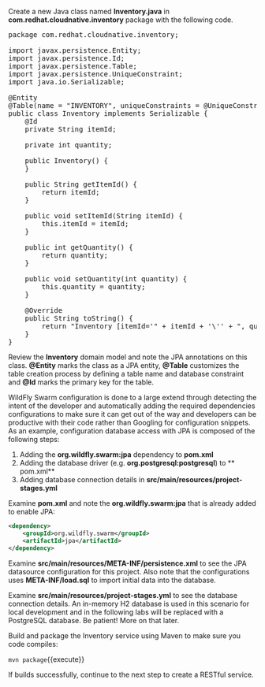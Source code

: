 Create a new Java class named **Inventory.java** in 
**com.redhat.cloudnative.inventory** package with the following code.

<pre class="file" data-filename="./inventory-wildfly-swarm/src/main/java/com/redhat/cloudnative/inventory/Inventory.java" data-target="replace">
package com.redhat.cloudnative.inventory;

import javax.persistence.Entity;
import javax.persistence.Id;
import javax.persistence.Table;
import javax.persistence.UniqueConstraint;
import java.io.Serializable;

@Entity
@Table(name = "INVENTORY", uniqueConstraints = @UniqueConstraint(columnNames = "itemId"))
public class Inventory implements Serializable {
	@Id
    private String itemId;

    private int quantity;

    public Inventory() {
    }

    public String getItemId() {
        return itemId;
    }

    public void setItemId(String itemId) {
        this.itemId = itemId;
    }

    public int getQuantity() {
        return quantity;
    }

    public void setQuantity(int quantity) {
        this.quantity = quantity;
    }

    @Override
    public String toString() {
        return "Inventory [itemId='" + itemId + '\'' + ", quantity=" + quantity + ']';
    }
}
</pre>

Review the **Inventory** domain model and note the JPA annotations on this class. **@Entity** marks 
the class as a JPA entity, **@Table** customizes the table creation process by defining a table 
name and database constraint and **@Id** marks the primary key for the table.

WildFly Swarm configuration is done to a large extend through detecting the intent of the 
developer and automatically adding the required dependencies configurations to make sure it can 
get out of the way and developers can be productive with their code rather than Googling for 
configuration snippets. As an example, configuration database access with JPA is composed of 
the following steps:

1. Adding the **org.wildfly.swarm:jpa** dependency to **pom.xml** 
2. Adding the database driver (e.g. **org.postgresql:postgresql**) to ** pom.xml**
3. Adding database connection details in **src/main/resources/project-stages.yml**

Examine **pom.xml** and note the **org.wildfly.swarm:jpa** that is already added to enable JPA:

```xml
<dependency>
    <groupId>org.wildfly.swarm</groupId>
    <artifactId>jpa</artifactId>
</dependency>
```

Examine **src/main/resources/META-INF/persistence.xml** to see the JPA datasource configuration 
for this project. Also note that the configurations uses **META-INF/load.sql** to import 
initial data into the database.

Examine **src/main/resources/project-stages.yml** to see the database connection details. 
An in-memory H2 database is used in this scenario for local development and in the following 
labs will be replaced with a PostgreSQL database. Be patient! More on that later.

Build and package the Inventory service using Maven to make sure you code compiles:

`mvn package`{{execute}}

If builds successfully, continue to the next step to create a RESTful service.
